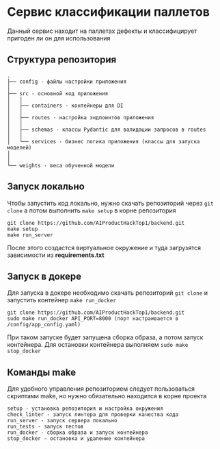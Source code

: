 # Сервис классификации паллетов

Данный сервис находит на паллетах дефекты и классифицирует пригоден ли он для использования

## Структура репозитория

```
.
├── config - файлы настройки приложения
│
├── src - основной код приложения
│   │
│   ├── containers - контейнеры для DI
│   │
│   ├── routes - настройка эндпоинтов приложения
│   │
│   ├── schemas - классы Pydantic для валидации запросов в routes
│   │
│   └── services - бизнес логика приложения (классы для запуска моделей)
│
│
└── weights - веса обученной модели
```

## Запуск локально

Чтобы запустить код локально, нужно скачать репозиторий через ```git clone``` а потом выполнить ```make setup``` в корне репозитория

```
git clone https://github.com/AIProductHackTop1/backend.git
make setup
make run_server
```

После этого создастся виртуальное окружение и туда загрузятся зависимости из **requirements.txt**

## Запуск в докере
Для запуска в докере необходимо скачать репозиторий ```git clone``` и запустить контейнер ```make run_docker```

```
git clone https://github.com/AIProductHackTop1/backend.git
sudo make run_docker API_PORT=8000 (порт настраивается в /config/app_config.yaml)
```

При таком запуске будет запущена сборка образа, а потом запуск контейнера. Для остановки контейнера выполняем ```sudo make stop_docker```

## Команды make

Для удобного управления репозиторием следует пользоваться скриптами make, но нужно обязательно находится в корне проекта

```
setup - установка репозитория и настройка окружения
check_linter - запуск линтера для проверки качества кода
run_server - запуск сервера локально
run_tests - запуск тестов
run_docker - сборка образа и запуск контейнера
stop_docker - остановка и удаление контейнера
```